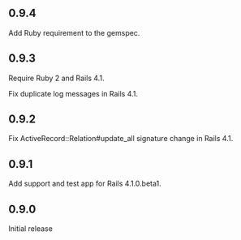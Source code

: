 ## 0.9.4

Add Ruby requirement to the gemspec.

## 0.9.3

Require Ruby 2 and Rails 4.1.

Fix duplicate log messages in Rails 4.1. 

## 0.9.2

Fix ActiveRecord::Relation#update_all signature change in Rails 4.1.

## 0.9.1

Add support and test app for Rails 4.1.0.beta1.

## 0.9.0

Initial release
